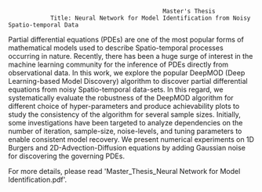 
                                                Master's Thesis
                Title: Neural Network for Model Identification from Noisy Spatio-temporal Data
                                                         
                                                         
Partial differential equations (PDEs) are one of the most popular forms of mathematical models used to describe Spatio-temporal processes occurring in nature. 
Recently, there has been a huge surge of interest in the machine learning community for the inference
of PDEs directly from observational data. In this work, we explore the popular
DeepMOD (Deep Learning-based Model Discovery) algorithm to discover partial
differential equations from noisy Spatio-temporal data-sets. In this regard, we systematically
evaluate the robustness of the DeepMOD algorithm for different choice
of hyper-parameters and produce achievability plots to study the consistency of the
algorithm for several sample sizes. Initially, some investigations have been targeted
to analyze dependencies on the number of iteration, sample-size, noise-levels, and
tuning parameters to enable consistent model recovery. We present numerical experiments
on 1D Burgers and 2D-Advection-Diffusion equations by adding Gaussian
noise for discovering the governing PDEs.

For more details, please read 'Master_Thesis_Neural Network for Model Identification.pdf'.
